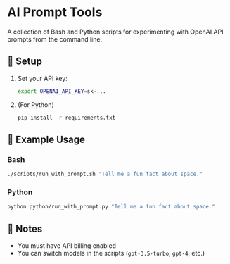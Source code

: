 # AI Prompt Tools

A collection of Bash and Python scripts for experimenting with OpenAI API prompts from the command line.

## 🔧 Setup

1. Set your API key:
   ```bash
   export OPENAI_API_KEY=sk-...
   ```

2. (For Python)
   ```bash
   pip install -r requirements.txt
   ```

## 🚀 Example Usage

### Bash
```bash
./scripts/run_with_prompt.sh "Tell me a fun fact about space."
```

### Python
```bash
python python/run_with_prompt.py "Tell me a fun fact about space."
```

## 🔐 Notes
- You must have API billing enabled
- You can switch models in the scripts (`gpt-3.5-turbo`, `gpt-4`, etc.)
